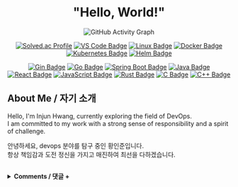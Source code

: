 <div align="center">

# "Hello, World!" 

![GitHub Activity Graph](https://github-readme-activity-graph.vercel.app/graph?username=in-jun&theme=high-contrast&height=250)


[![Solved.ac Profile](https://mazassumnida.wtf/api/mini/generate_badge?boj=dlswns)](https://solved.ac/profile/dlswns)
[![VS Code Badge](https://img.shields.io/badge/Visual%20Studio%20Code-007ACC?style=flat-square&logo=Visual%20Studio%20Code&logoColor=white)](https://code.visualstudio.com/)
[![Linux Badge](https://img.shields.io/badge/Linux-FCC624?style=flat-square&logo=Linux&logoColor=white)](https://www.linux.org/)
[![Docker Badge](https://img.shields.io/badge/Docker-2496ED?style=flat-square&logo=docker&logoColor=white)](https://www.docker.com/)
[![Kubernetes Badge](https://img.shields.io/badge/Kubernetes-326CE5?style=flat-square&logo=kubernetes&logoColor=white)](https://kubernetes.io/)
[![Helm Badge](https://img.shields.io/badge/Helm-0F1689?style=flat-square&logo=helm&logoColor=white)](https://helm.sh/)

[![Gin Badge](https://img.shields.io/badge/Gin-4D3C2C?style=flat-square&logo=gin&logoColor=white)](https://gin-gonic.com/)
[![Go Badge](https://img.shields.io/badge/Go-00ADD8?style=flat-square&logo=go&logoColor=white)](https://golang.org/)
[![Spring Boot Badge](https://img.shields.io/badge/Spring%20Boot-6DB33F?style=flat-square&logo=springboot&logoColor=white)](https://spring.io/projects/spring-boot/)
[![Java Badge](https://img.shields.io/badge/Java-007396?style=flat-square&logo=java&logoColor=white)](https://www.oracle.com/java/)
[![React Badge](https://img.shields.io/badge/React-61DAFB?style=flat-square&logo=react&logoColor=black)](https://reactjs.org/)
[![JavaScript Badge](https://img.shields.io/badge/JavaScript-F7DF1C?style=flat-square&logo=javascript&logoColor=black)](https://developer.mozilla.org/en-US/docs/Web/JavaScript)
[![Rust Badge](https://img.shields.io/badge/Rust-000000?style=flat-square&logo=rust&logoColor=white)](https://www.rust-lang.org/)
[![C Badge](https://img.shields.io/badge/C-A8B9CC?style=flat-square&logo=c&logoColor=white)](https://en.wikipedia.org/wiki/C_(programming_language))
[![C++ Badge](https://img.shields.io/badge/C%2B%2B-F34B7F?style=flat-square&logo=c%2B%2B&logoColor=white)](https://en.wikipedia.org/wiki/C%2B%2B)

</div>

## About Me / 자기 소개

Hello, I'm Injun Hwang, currently exploring the field of DevOps.<br>
I am committed to my work with a strong sense of responsibility and a spirit of challenge.<br>

안녕하세요, devops 분야를 탐구 중인 황인준입니다.<br>
항상 책임감과 도전 정신을 가지고 매진하여 최선을 다하겠습니다.<br>

##

<details>
  <summary><strong>Comments / 댓글 +</strong></summary>

[![Comments / 댓글](https://github-comment.injun.dev/api/user/in-jun/svg?theme=black)](https://github-comment.injun.dev/in-jun)

</details>
